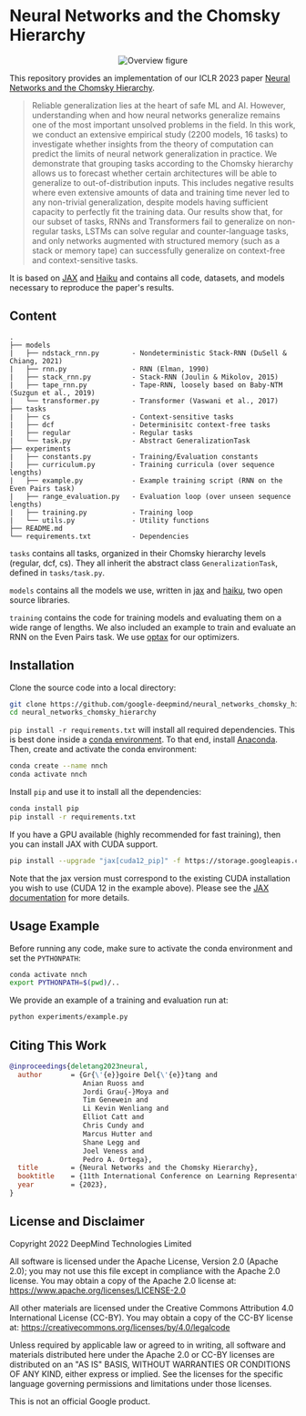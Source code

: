 # Neural Networks and the Chomsky Hierarchy

<p align="center">
  <img src="https://raw.githubusercontent.com/google-deepmind/neural_networks_chomsky_hierarchy/master/chomsky.svg" alt="Overview figure"/>
</p>

This repository provides an implementation of our ICLR 2023 paper [Neural Networks and the Chomsky Hierarchy](https://arxiv.org/abs/2207.02098).

> Reliable generalization lies at the heart of safe ML and AI.
However, understanding when and how neural networks generalize remains one of the most important unsolved problems in the field.
In this work, we conduct an extensive empirical study (2200 models, 16 tasks) to investigate whether insights from the theory of computation can predict the limits of neural network generalization in practice.
We demonstrate that grouping tasks according to the Chomsky hierarchy allows us to forecast whether certain architectures will be able to generalize to out-of-distribution inputs.
This includes negative results where even extensive amounts of data and training time never led to any non-trivial generalization, despite models having sufficient capacity to perfectly fit the training data.
Our results show that, for our subset of tasks, RNNs and Transformers fail to generalize on non-regular tasks, LSTMs can solve regular and counter-language tasks, and only networks augmented with structured memory (such as a stack or memory tape) can successfully generalize on context-free and context-sensitive tasks.

It is based on [JAX](https://jax.readthedocs.io) and [Haiku](https://dm-haiku.readthedocs.io) and contains all code, datasets, and models necessary to reproduce the paper's results. 


## Content

```
.
├── models
|   ├── ndstack_rnn.py        - Nondeterministic Stack-RNN (DuSell & Chiang, 2021)
|   ├── rnn.py                - RNN (Elman, 1990)
|   ├── stack_rnn.py          - Stack-RNN (Joulin & Mikolov, 2015)
|   ├── tape_rnn.py           - Tape-RNN, loosely based on Baby-NTM (Suzgun et al., 2019) 
|   └── transformer.py        - Transformer (Vaswani et al., 2017)
├── tasks
|   ├── cs                    - Context-sensitive tasks
|   ├── dcf                   - Determinisitc context-free tasks
|   ├── regular               - Regular tasks
|   └── task.py               - Abstract GeneralizationTask
├── experiments
|   ├── constants.py          - Training/Evaluation constants
|   ├── curriculum.py         - Training curricula (over sequence lengths)
|   ├── example.py            - Example training script (RNN on the Even Pairs task)
|   ├── range_evaluation.py   - Evaluation loop (over unseen sequence lengths)
|   ├── training.py           - Training loop
|   └── utils.py              - Utility functions
├── README.md
└── requirements.txt          - Dependencies
```

`tasks` contains all tasks, organized in their Chomsky hierarchy levels (regular, dcf, cs).
They all inherit the abstract class `GeneralizationTask`, defined in `tasks/task.py`.

`models` contains all the models we use, written in [jax](https://github.com/google/jax) and [haiku](https://github.com/deepmind/dm-haiku), two open source libraries.

`training` contains the code for training models and evaluating them on a wide range of lengths.
We also included an example to train and evaluate an RNN on the Even Pairs task.
We use [optax](https://github.com/deepmind/optax) for our optimizers.


## Installation

Clone the source code into a local directory:
```bash
git clone https://github.com/google-deepmind/neural_networks_chomsky_hierarchy.git
cd neural_networks_chomsky_hierarchy
```

`pip install -r requirements.txt` will install all required dependencies.
This is best done inside a [conda environment](https://www.anaconda.com/).
To that end, install [Anaconda](https://www.anaconda.com/download#downloads).
Then, create and activate the conda environment:
```bash
conda create --name nnch
conda activate nnch
```

Install `pip` and use it to install all the dependencies:
```bash
conda install pip
pip install -r requirements.txt
```

If you have a GPU available (highly recommended for fast training), then you can install JAX with CUDA support.
```bash
pip install --upgrade "jax[cuda12_pip]" -f https://storage.googleapis.com/jax-releases/jax_cuda_releases.html
```
Note that the jax version must correspond to the existing CUDA installation you wish to use (CUDA 12 in the example above).
Please see the [JAX documentation](https://github.com/google/jax#installation) for more details.





## Usage Example

Before running any code, make sure to activate the conda environment and set the `PYTHONPATH`:
```bash
conda activate nnch
export PYTHONPATH=$(pwd)/..
```

We provide an example of a training and evaluation run at:
```bash
python experiments/example.py
```


## Citing This Work

```bibtex
@inproceedings{deletang2023neural,
  author       = {Gr{\'{e}}goire Del{\'{e}}tang and
                  Anian Ruoss and
                  Jordi Grau{-}Moya and
                  Tim Genewein and
                  Li Kevin Wenliang and
                  Elliot Catt and
                  Chris Cundy and
                  Marcus Hutter and
                  Shane Legg and
                  Joel Veness and
                  Pedro A. Ortega},
  title        = {Neural Networks and the Chomsky Hierarchy},
  booktitle    = {11th International Conference on Learning Representations},
  year         = {2023},
}
```


## License and Disclaimer

Copyright 2022 DeepMind Technologies Limited

All software is licensed under the Apache License, Version 2.0 (Apache 2.0);
you may not use this file except in compliance with the Apache 2.0 license.
You may obtain a copy of the Apache 2.0 license at:
https://www.apache.org/licenses/LICENSE-2.0

All other materials are licensed under the Creative Commons Attribution 4.0
International License (CC-BY). You may obtain a copy of the CC-BY license at:
https://creativecommons.org/licenses/by/4.0/legalcode

Unless required by applicable law or agreed to in writing, all software and
materials distributed here under the Apache 2.0 or CC-BY licenses are
distributed on an "AS IS" BASIS, WITHOUT WARRANTIES OR CONDITIONS OF ANY KIND,
either express or implied. See the licenses for the specific language governing
permissions and limitations under those licenses.

This is not an official Google product.
